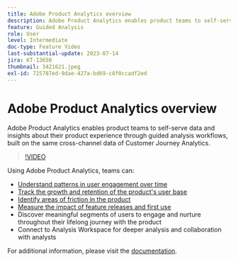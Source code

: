 ```yaml
---
title: Adobe Product Analytics overview
description: Adobe Product Analytics enables product teams to self-serve data and insights about their product experience through guided analysis workflows, built on the same cross-channel data of Customer Journey Analytics.
feature: Guided Analysis
role: User
level: Intermediate
doc-type: Feature Video
last-substantial-update: 2023-07-14
jira: KT-13650
thumbnail: 3421621.jpeg
exl-id: 725787ed-9dae-427a-bd69-c8f0ccadf2ed
---
```

# Adobe Product Analytics overview

Adobe Product Analytics enables product teams to self-serve data and insights about their product experience through guided analysis workflows, built on the same cross-channel data of Customer Journey Analytics.

>[!VIDEO](https://video.tv.adobe.com/v/3421621/?learn=on)

Using Adobe Product Analytics, teams can:

* [Understand patterns in user engagement over time](../guided-analysis/trends/usage-trends-analysis.md)
* [Track the growth and retention of the product's user base](../guided-analysis/user-growth/active-user-growth-analysis.md)
* [Identify areas of friction in the product](../guided-analysis/funnel/funnel-friction-analysis.md)
* [Measure the impact of feature releases and first use](../guided-analysis/impact/release-impact-analysis.md)
* Discover meaningful segments of users to engage and nurture throughout their lifelong journey with the product
* Connect to Analysis Workspace for deeper analysis and collaboration with analysts

For additional information, please visit the [documentation](https://experienceleague.adobe.com/en/docs/analytics-platform/using/guided-analysis/overview).
